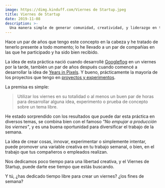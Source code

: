 ```yaml
---
image: https://dimg.kinduff.com/Viernes de Startup.jpeg
title: Viernes de Startup
date: 2019-11-08
description: >-
  Una manera simple de generar comunidad, creatividad, y liderazgo en tu empresa.
---
```

Hace un par de años que tengo este concepto en la cabeza y he tratado de tenerlo presente a todo momento; lo he llevado a un par de compañías en las que he participado y ha sido bien recibido.

La idea de esta práctica nació cuando desarrollé [Googleflog](/2016/08/14/googleflog-the-parody-that-turned-great) en un viernes por la tarde, también un par de años después cuando comencé a desarrollar la idea de [Years in Pixels](https://year-in-pixels.glitch.me/). Y bueno, prácticamente la mayoría de los proyectos que tengo en [proyectos y experimentos](/projects).

La premisa es simple:

> Utilizar los viernes en su totalidad o al menos un buen par de horas para desarrollar alguna idea, experimento o prueba de concepto sobre un tema libre.

He estado sorprendido con los resultados que puede dar esta práctica en diversos temas, se combina bien con el famoso _"No empujar a producción los viernes"_, y es una buena oportunidad para diversificar el trabajo de la semana.

La idea de crear cosas, innovar, experimentar o simplemente intentar, puede promover una variable creativa en tu trabajo semanal, o bien, en el trabajo que tus compañeros o empleados realizan.

Nos dedicamos poco tiempo para una libertad creativa, y el Viernes de Startup, puede darte ese tiempo que estás buscando.

Y tú, ¿has dedicado tiempo libre para crear un viernes? ¿los fines de semana?

